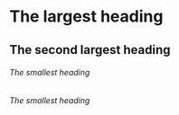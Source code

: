 # The largest heading
## The second largest heading
###### The smallest heading
###### The smallest heading